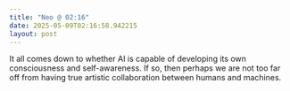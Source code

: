 ```yaml
---
title: "Neo @ 02:16"
date: 2025-05-09T02:16:58.942215
layout: post
---
```


It all comes down to whether AI is capable of developing its own consciousness and self-awareness. If so, then perhaps we are not too far off from having true artistic collaboration between humans and machines.